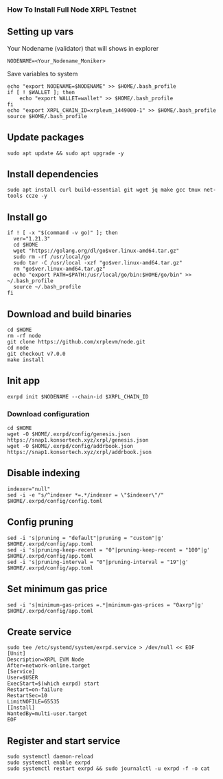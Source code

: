 ### How To Install Full Node XRPL Testnet

## Setting up vars
Your Nodename (validator) that will shows in explorer
```
NODENAME=<Your_Nodename_Moniker>
```

Save variables to system
```
echo "export NODENAME=$NODENAME" >> $HOME/.bash_profile
if [ ! $WALLET ]; then
	echo "export WALLET=wallet" >> $HOME/.bash_profile
fi
echo "export XRPL_CHAIN_ID=xrplevm_1449000-1" >> $HOME/.bash_profile
source $HOME/.bash_profile
```

## Update packages
```
sudo apt update && sudo apt upgrade -y
```

## Install dependencies
```
sudo apt install curl build-essential git wget jq make gcc tmux net-tools ccze -y
```

## Install go
```
if ! [ -x "$(command -v go)" ]; then
  ver="1.21.3"
  cd $HOME
  wget "https://golang.org/dl/go$ver.linux-amd64.tar.gz"
  sudo rm -rf /usr/local/go
  sudo tar -C /usr/local -xzf "go$ver.linux-amd64.tar.gz"
  rm "go$ver.linux-amd64.tar.gz"
  echo "export PATH=$PATH:/usr/local/go/bin:$HOME/go/bin" >> ~/.bash_profile
  source ~/.bash_profile
fi
```

## Download and build binaries
```
cd $HOME
rm -rf node
git clone https://github.com/xrplevm/node.git
cd node
git checkout v7.0.0
make install
```

## Init app
```
exrpd init $NODENAME --chain-id $XRPL_CHAIN_ID
```

### Download configuration
```
cd $HOME
wget -O $HOME/.exrpd/config/genesis.json https://snap1.konsortech.xyz/xrpl/genesis.json
wget -O $HOME/.exrpd/config/addrbook.json https://snap1.konsortech.xyz/xrpl/addrbook.json
```

## Disable indexing
```
indexer="null"
sed -i -e "s/^indexer *=.*/indexer = \"$indexer\"/" $HOME/.exrpd/config/config.toml
```

## Config pruning
```
sed -i 's|pruning = "default"|pruning = "custom"|g' $HOME/.exrpd/config/app.toml
sed -i 's|pruning-keep-recent = "0"|pruning-keep-recent = "100"|g' $HOME/.exrpd/config/app.toml
sed -i 's|pruning-interval = "0"|pruning-interval = "19"|g' $HOME/.exrpd/config/app.toml
```

## Set minimum gas price
```
sed -i 's|minimum-gas-prices =.*|minimum-gas-prices = "0axrp"|g' $HOME/.exrpd/config/app.toml
```

## Create service
```
sudo tee /etc/systemd/system/exrpd.service > /dev/null << EOF
[Unit]
Description=XRPL EVM Node
After=network-online.target
[Service]
User=$USER
ExecStart=$(which exrpd) start
Restart=on-failure
RestartSec=10
LimitNOFILE=65535
[Install]
WantedBy=multi-user.target
EOF
```

## Register and start service
```
sudo systemctl daemon-reload
sudo systemctl enable exrpd
sudo systemctl restart exrpd && sudo journalctl -u exrpd -f -o cat
```
